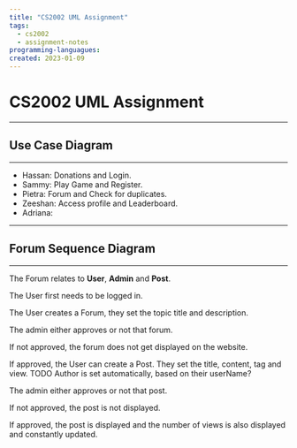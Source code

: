```yaml
---
title: "CS2002 UML Assignment"
tags:
  - cs2002
  - assignment-notes
programming-languagues:
created: 2023-01-09
---
```

# CS2002 UML Assignment
---
## Use Case Diagram
---
- Hassan: Donations and Login.
- Sammy: Play Game and Register.
- Pietra: Forum and Check for duplicates.
- Zeeshan: Access profile and Leaderboard.
- Adriana: 

---
## Forum Sequence Diagram
---
The Forum relates to **User**, **Admin** and **Post**.

The User first needs to be logged in.

The User creates a Forum, they set the topic title and description.

The admin either approves or not that forum.

If not approved, the forum does not get displayed on the website.

If approved, the User can create a Post. They set the title, content, tag and view. TODO Author is set automatically, based on their userName?

The admin either approves or not that post.

If not approved, the post is not displayed.

If approved, the post is displayed and the number of views is also displayed and constantly updated.